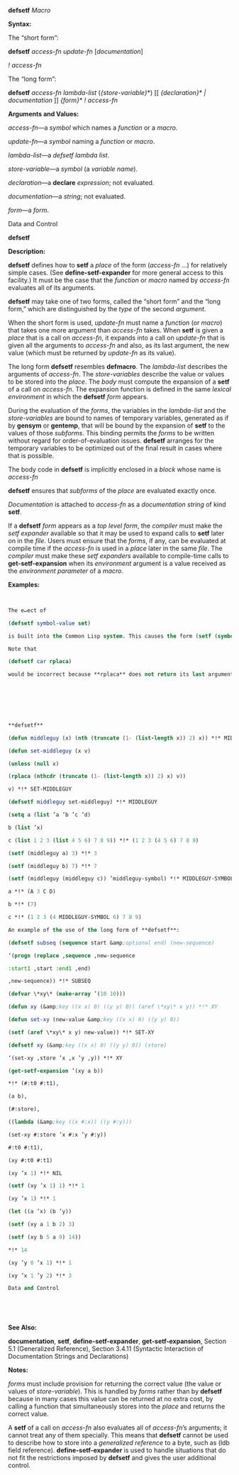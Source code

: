 **defsetf** *Macro* 



**Syntax:** 



The “short form”: 



**defsetf** *access-fn update-fn* [*documentation*] 



*! access-fn* 



The “long form”: 



**defsetf** *access-fn lambda-list* (*\{store-variable\}*\*) [[ *\{declaration\}*\* *| documentation* ]] *\{form\}*\* *! access-fn* 



**Arguments and Values:** 



*access-fn*—a *symbol* which names a *function* or a *macro*. 



*update-fn*—a *symbol* naming a *function* or *macro*. 



*lambda-list*—a *defsetf lambda list*. 



*store-variable*—a *symbol* (a *variable name*). 



*declaration*—a **declare** *expression*; not evaluated. 



*documentation*—a *string*; not evaluated. 



*form*—a *form*. 



Data and Control 



 



 



**defsetf** 



**Description:** 



**defsetf** defines how to **setf** a *place* of the form (*access-fn* ...) for relatively simple cases. (See **define-setf-expander** for more general access to this facility.) It must be the case that the *function* or *macro* named by *access-fn* evaluates all of its arguments. 



**defsetf** may take one of two forms, called the “short form” and the “long form,” which are distinguished by the *type* of the second *argument*. 



When the short form is used, *update-fn* must name a *function* (or *macro*) that takes one more argument than *access-fn* takes. When **setf** is given a *place* that is a call on *access-fn*, it expands into a call on *update-fn* that is given all the arguments to *access-fn* and also, as its last argument, the new value (which must be returned by *update-fn* as its value). 



The long form **defsetf** resembles **defmacro**. The *lambda-list* describes the arguments of *access-fn*. The *store-variables* describe the value or values to be stored into the *place*. The *body* must compute the expansion of a **setf** of a call on *access-fn*. The expansion function is defined in the same *lexical environment* in which the **defsetf** *form* appears. 



During the evaluation of the *forms*, the variables in the *lambda-list* and the *store-variables* are bound to names of temporary variables, generated as if by **gensym** or **gentemp**, that will be bound by the expansion of **setf** to the values of those *subforms*. This binding permits the *forms* to be written without regard for order-of-evaluation issues. **defsetf** arranges for the temporary variables to be optimized out of the final result in cases where that is possible. 



The body code in **defsetf** is implicitly enclosed in a *block* whose name is *access-fn* 



**defsetf** ensures that *subforms* of the *place* are evaluated exactly once. 



*Documentation* is attached to *access-fn* as a *documentation string* of kind **setf**. 



If a **defsetf** *form* appears as a *top level form*, the *compiler* must make the *setf expander* available so that it may be used to expand calls to **setf** later on in the *file*. Users must ensure that the *forms*, if any, can be evaluated at compile time if the *access-fn* is used in a *place* later in the same *file*. The *compiler* must make these *setf expanders* available to compile-time calls to **get-setf-expansion** when its *environment* argument is a value received as the *environment parameter* of a *macro*. 



**Examples:**
```lisp
 

The e↵ect of 

(defsetf symbol-value set) 

is built into the Common Lisp system. This causes the form (setf (symbol-value foo) fu) to expand into (set foo fu). 

Note that 

(defsetf car rplaca) 

would be incorrect because **rplaca** does not return its last argument. 



 

 

**defsetf** 

(defun middleguy (x) (nth (truncate (1- (list-length x)) 2) x)) *!* MIDDLEGUY 

(defun set-middleguy (x v) 

(unless (null x) 

(rplaca (nthcdr (truncate (1- (list-length x)) 2) x) v)) 

v) *!* SET-MIDDLEGUY 

(defsetf middleguy set-middleguy) *!* MIDDLEGUY 

(setq a (list ’a ’b ’c ’d) 

b (list ’x) 

c (list 1 2 3 (list 4 5 6) 7 8 9)) *!* (1 2 3 (4 5 6) 7 8 9) 

(setf (middleguy a) 3) *!* 3 

(setf (middleguy b) 7) *!* 7 

(setf (middleguy (middleguy c)) ’middleguy-symbol) *!* MIDDLEGUY-SYMBOL 

a *!* (A 3 C D) 

b *!* (7) 

c *!* (1 2 3 (4 MIDDLEGUY-SYMBOL 6) 7 8 9) 

An example of the use of the long form of **defsetf**: 

(defsetf subseq (sequence start &amp;optional end) (new-sequence) 

‘(progn (replace ,sequence ,new-sequence 

:start1 ,start :end1 ,end) 

,new-sequence)) *!* SUBSEQ 

(defvar \*xy\* (make-array ’(10 10))) 

(defun xy (&amp;key ((x x) 0) ((y y) 0)) (aref \*xy\* x y)) *!* XY 

(defun set-xy (new-value &amp;key ((x x) 0) ((y y) 0)) 

(setf (aref \*xy\* x y) new-value)) *!* SET-XY 

(defsetf xy (&amp;key ((x x) 0) ((y y) 0)) (store) 

‘(set-xy ,store ’x ,x ’y ,y)) *!* XY 

(get-setf-expansion ’(xy a b)) 

*!* (#:t0 #:t1), 

(a b), 

(#:store), 

((lambda (&amp;key ((x #:x)) ((y #:y))) 

(set-xy #:store ’x #:x ’y #:y)) 

#:t0 #:t1), 

(xy #:t0 #:t1) 

(xy ’x 1) *!* NIL 

(setf (xy ’x 1) 1) *!* 1 

(xy ’x 1) *!* 1 

(let ((a ’x) (b ’y)) 

(setf (xy a 1 b 2) 3) 

(setf (xy b 5 a 9) 14)) 

*!* 14 

(xy ’y 0 ’x 1) *!* 1 

(xy ’x 1 ’y 2) *!* 3 

Data and Control 

 

 


```
**See Also:** 



**documentation**, **setf**, **define-setf-expander**, **get-setf-expansion**, Section 5.1 (Generalized Reference), Section 3.4.11 (Syntactic Interaction of Documentation Strings and Declarations) 



**Notes:** 



*forms* must include provision for returning the correct value (the value or values of *store-variable*). This is handled by *forms* rather than by **defsetf** because in many cases this value can be returned at no extra cost, by calling a function that simultaneously stores into the *place* and returns the correct value. 



A **setf** of a call on *access-fn* also evaluates all of *access-fn*’s arguments; it cannot treat any of them specially. This means that **defsetf** cannot be used to describe how to store into a *generalized reference* to a byte, such as (ldb field reference). **define-setf-expander** is used to handle situations that do not fit the restrictions imposed by **defsetf** and gives the user additional control. 



